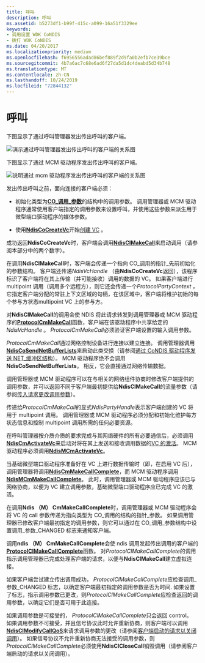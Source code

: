 ```yaml
---
title: 呼叫
description: 呼叫
ms.assetid: b5273df1-b99f-415c-a099-16a51f3329ee
keywords:
- 调用设置 WDK CoNDIS
- 拨打 WDK CoNDIS
ms.date: 04/20/2017
ms.localizationpriority: medium
ms.openlocfilehash: f6956556adad86bef889f2d9fa0b2efb7ce39bce
ms.sourcegitcommit: 4b7a6ac7c68e6ad6f27da5d1dc4deabd5d34b748
ms.translationtype: MT
ms.contentlocale: zh-CN
ms.lasthandoff: 10/24/2019
ms.locfileid: "72844132"
---
```

# <a name="making-a-call"></a>呼叫





下图显示了通过呼叫管理器发出传出呼叫的客户端。

![演示通过呼叫管理器发出传出呼叫的客户端的关系图](images/cm-11.png)

下图显示了通过 MCM 驱动程序发出传出呼叫的客户端。

![说明通过 mcm 驱动程序发出传出呼叫的客户端的关系图](images/fig1-11.png)

发出传出呼叫之前，面向连接的客户端必须：

-   初始化类型为[**CO\_调用\_参数**](https://docs.microsoft.com/previous-versions/windows/hardware/network/ff545384(v=vs.85))的结构中的调用参数。 调用管理器或 MCM 驱动程序通常使用客户端指定的调用参数来设置呼叫，并使用这些参数来派生用于微型端口驱动程序的媒体参数。

-   使用[**NdisCoCreateVc**](https://docs.microsoft.com/windows-hardware/drivers/ddi/ndis/nf-ndis-ndiscocreatevc)开始[创建 VC](creating-a-vc.md) 。

成功返回**NdisCoCreateVc**时，客户端会调用[**NdisClMakeCall**](https://docs.microsoft.com/windows-hardware/drivers/ddi/ndis/nf-ndis-ndisclmakecall)来启动调用（请参阅本部分中的两个数字）。

在调用**NdisClMakeCall**时，客户端会传递一个指向 CO\_调用的指针\_先前初始化的参数结构。 客户端还传递*NdisVcHandle* （由**NdisCoCreateVc**返回），该程序标识了客户端将在其上传输（并可能接收）调用的数据的 VC。 如果客户端进行 multipoint 调用（调用多个远程方），则它还会传递一个*ProtocolPartyContext* ，它指定客户端分配的常驻上下文区域的句柄，在该区域中，客户端将维护初始的每个参与方状态multipoint VC 上的参与方。

对**NdisClMakeCall**的调用会使 NDIS 将此请求转发到调用管理器或 MCM 驱动程序的[**ProtocolCmMakeCall**](https://docs.microsoft.com/windows-hardware/drivers/ddi/ndis/nc-ndis-protocol_cm_make_call)函数，客户端在该驱动程序中共享给定的*NdisVcHandle* 。 *ProtocolCmMakeCall*必须验证客户端设置的输入调用参数。

*ProtocolCmMakeCall*通过网络控制设备进行连接以建立连接。 调用管理器调用[**NdisCoSendNetBufferLists**](https://docs.microsoft.com/windows-hardware/drivers/ddi/ndis/nf-ndis-ndiscosendnetbufferlists)来启动此类交换（请参阅[通过 CoNDIS 驱动程序发送 NET\_缓冲区结构](sending-net-buffer-structures-from-condis-drivers.md)）。 MCM 驱动程序绝不会调用**NdisCoSendNetBufferLists**。 相反，它会直接通过网络传输数据。

调用管理器或 MCM 驱动程序可以在与相关的网络组件协商时修改客户端提供的调用参数，并可以返回不同于客户端最初提供给**NdisClMakeCall**的流量参数（请参阅[传入请求更改调用参数](incoming-request-to-change-call-parameters.md)）。

传递给*ProtocolCmMakeCall*的显式*NdisPartyHandle*表示客户端创建的 VC 将用于 multipoint 调用。 调用管理器或 MCM 驱动程序必须分配和初始化维护每方状态信息和控制 multipoint 调用所需的任何必要资源。

在呼叫管理器按介质介质的要求完成与其网络硬件的所有必要通信后，必须调用[**NdisCmActivateVc**](https://docs.microsoft.com/windows-hardware/drivers/ddi/ndis/nf-ndis-ndiscmactivatevc)来启动对将在其上发送和接收调用数据的[VC 的激活](activating-a-vc.md)。 MCM 驱动程序必须调用[**NdisMCmActivateVc**](https://docs.microsoft.com/windows-hardware/drivers/ddi/ndis/nf-ndis-ndismcmactivatevc)。

当基础微型端口驱动程序准备好在 VC 上进行数据传输时（即，在启用 VC 后），调用管理器将调用[**NdisCmMakeCallComplete**](https://docs.microsoft.com/windows-hardware/drivers/ddi/ndis/nf-ndis-ndiscmmakecallcomplete)，而 MCM 驱动程序调用[**NdisMCmMakeCallComplete**](https://docs.microsoft.com/windows-hardware/drivers/ddi/ndis/nf-ndis-ndismcmmakecallcomplete)。 此时，调用管理器或 MCM 驱动程序应该已与网络协商，以便为 VC 建立调用参数，基础微型端口驱动程序应已完成 VC 的激活。

在调用**Ndis （M） CmMakeCallComplete**时，调用管理器或 MCM 驱动程序会将 VC 的 call 参数传递为指向类型为 CO\_调用的结构的指针\_参数。 如果调用管理器已修改客户端最初指定的调用参数，则它可以通过在 CO\_调用\_参数结构中设置调用\_参数\_CHANGED 标志来通知客户端。

调用**ndis （M） CmMakeCallComplete**会使 ndis 调用发起传出调用的客户端的[**ProtocolClMakeCallComplete**](https://docs.microsoft.com/windows-hardware/drivers/ddi/ndis/nc-ndis-protocol_cl_make_call_complete)函数。 对*ProtocolClMakeCallComplete*的调用指示调用管理器已完成处理客户端的请求，以便与**NdisClMakeCall**建立虚拟连接。

如果客户端尝试建立传出调用成功， *ProtocolClMakeCallComplete*应检查调用\_参数\_CHANGED 标志，以确定客户端最初指定的调用参数是否为时间. 如果设置了标志，指示调用参数已更改，则*ProtocolClMakeCallComplete*应检查返回的调用参数，以确定它们是否可用于此连接。

如果调用参数是可接受的， *ProtocolClMakeCallComplete*只会返回 control。 如果调用参数不可接受，并且信号协议此时允许重新协商，则客户端可以调用[**NdisClModifyCallQoS**](https://docs.microsoft.com/windows-hardware/drivers/ddi/ndis/nf-ndis-ndisclmodifycallqos)来请求调用参数的更改（请参阅[客户端启动的请求以关闭调用](client-initiated-request-to-close-a-call.md)）。 如果信号协议不允许重新协商无法接受的调用参数，则*ProtocolClMakeCallComplete*必须使用**NdisClCloseCall**销毁调用（请参阅客户端启动的请求以关闭调用）。

 

 





